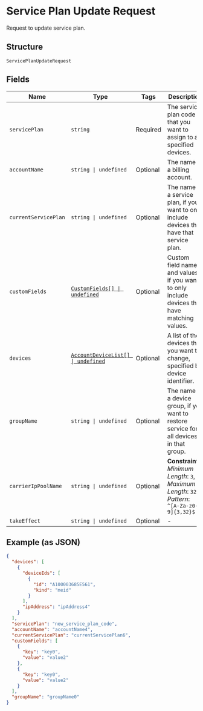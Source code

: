 
# Service Plan Update Request

Request to update service plan.

## Structure

`ServicePlanUpdateRequest`

## Fields

| Name | Type | Tags | Description |
|  --- | --- | --- | --- |
| `servicePlan` | `string` | Required | The service plan code that you want to assign to all specified devices. |
| `accountName` | `string \| undefined` | Optional | The name of a billing account. |
| `currentServicePlan` | `string \| undefined` | Optional | The name of a service plan, if you want to only include devices that have that service plan. |
| `customFields` | [`CustomFields[] \| undefined`](../../doc/models/custom-fields.md) | Optional | Custom field names and values, if you want to only include devices that have matching values. |
| `devices` | [`AccountDeviceList[] \| undefined`](../../doc/models/account-device-list.md) | Optional | A list of the devices that you want to change, specified by device identifier. |
| `groupName` | `string \| undefined` | Optional | The name of a device group, if you want to restore service for all devices in that group. |
| `carrierIpPoolName` | `string \| undefined` | Optional | **Constraints**: *Minimum Length*: `3`, *Maximum Length*: `32`, *Pattern*: `^[A-Za-z0-9]{3,32}$` |
| `takeEffect` | `string \| undefined` | Optional | - |

## Example (as JSON)

```json
{
  "devices": [
    {
      "deviceIds": [
        {
          "id": "A100003685E561",
          "kind": "meid"
        }
      ],
      "ipAddress": "ipAddress4"
    }
  ],
  "servicePlan": "new_service_plan_code",
  "accountName": "accountName4",
  "currentServicePlan": "currentServicePlan6",
  "customFields": [
    {
      "key": "key0",
      "value": "value2"
    },
    {
      "key": "key0",
      "value": "value2"
    }
  ],
  "groupName": "groupName0"
}
```

